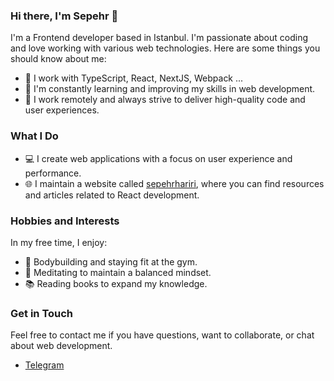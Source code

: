 ### Hi there, I'm Sepehr 👋

I'm a Frontend developer based in Istanbul. I'm passionate about coding and love working with various web technologies. Here are some things you should know about me:

- 🔭 I work with TypeScript, React, NextJS, Webpack ...
- 🌱 I'm constantly learning and improving my skills in web development.
- 💼 I work remotely and always strive to deliver high-quality code and user experiences.

### What I Do

- 💻 I create web applications with a focus on user experience and performance.
- 🌐 I maintain a website called [sepehrhariri](https://sepehrhariri.github.io/), where you can find resources and articles related to React development.

### Hobbies and Interests

In my free time, I enjoy:

- 💪 Bodybuilding and staying fit at the gym.
- 🧘 Meditating to maintain a balanced mindset.
- 📚 Reading books to expand my knowledge.

### Get in Touch

Feel free to contact me if you have questions, want to collaborate, or chat about web development.

* [Telegram](https://t.me/Sepehr_hariri)
